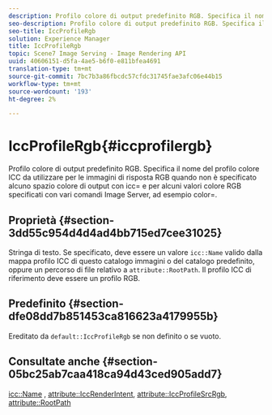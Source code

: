 ```yaml
---
description: Profilo colore di output predefinito RGB. Specifica il nome del profilo colore ICC da utilizzare per le immagini di risposta RGB quando non è specificato alcuno spazio colore di output con icc= e per alcuni valori colore RGB specificati con vari comandi Image Server, ad esempio color=.
seo-description: Profilo colore di output predefinito RGB. Specifica il nome del profilo colore ICC da utilizzare per le immagini di risposta RGB quando non è specificato alcuno spazio colore di output con icc= e per alcuni valori colore RGB specificati con vari comandi Image Server, ad esempio color=.
seo-title: IccProfileRgb
solution: Experience Manager
title: IccProfileRgb
topic: Scene7 Image Serving - Image Rendering API
uuid: 40606151-d5fa-4ae5-b6f0-e811bfea4691
translation-type: tm+mt
source-git-commit: 7bc7b3a86fbcdc57cfdc31745fae3afc06e44b15
workflow-type: tm+mt
source-wordcount: '193'
ht-degree: 2%

---
```



# IccProfileRgb{#iccprofilergb}

Profilo colore di output predefinito RGB. Specifica il nome del profilo colore ICC da utilizzare per le immagini di risposta RGB quando non è specificato alcuno spazio colore di output con icc= e per alcuni valori colore RGB specificati con vari comandi Image Server, ad esempio color=.

## Proprietà {#section-3dd55c954d4d4ad4bb715ed7cee31025}

Stringa di testo. Se specificato, deve essere un valore `icc::Name` valido dalla mappa profilo ICC di questo catalogo immagini o del catalogo predefinito, oppure un percorso di file relativo a `attribute::RootPath`. Il profilo ICC di riferimento deve essere un profilo RGB.

## Predefinito {#section-dfe08dd7b851453ca816623a4179955b}

Ereditato da `default::IccProfileRgb` se non definito o se vuoto.

## Consultate anche {#section-05bc25ab7caa418ca94d43ced905add7}

[icc::Name](../../../../../is-api/image-catalog/image-serving-api-ref/c-image-catalog-reference/c-icc-profile-map-reference/r-name-icc.md#reference-9e7d3c8e35434981a3dfac66b8946cbe) ,  [attribute::IccRenderIntent](../../../../../is-api/image-catalog/image-serving-api-ref/c-image-catalog-reference/c-attributes-reference/r-iccrenderintent.md#reference-012f207f28bd4406a5368d23ed95a51f),  [attribute::IccProfileSrcRgb](../../../../../is-api/image-catalog/image-serving-api-ref/c-image-catalog-reference/c-attributes-reference/r-iccprofilesrcrgb.md#reference-b8e576d075b44f5c94d95bfb5aa22ae2),  [attribute::RootPath](../../../../../is-api/image-catalog/image-serving-api-ref/c-image-catalog-reference/c-attributes-reference/r-rootpath.md#reference-17d57e5967be403b8408fa7214017494)
